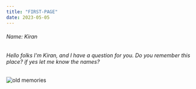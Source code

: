 ```yaml
---
title: "FIRST-PAGE"
date: 2023-05-05
---
```


###### Name: Kiran
###### Hello folks I'm Kiran, and I have a question for you. Do you remember this place? if yes let me know the names? 
![old memories](https://c4.wallpaperflare.com/wallpaper/765/406/516/landscape-4k-bliss-windows-xp-wallpaper-preview.jpg)

